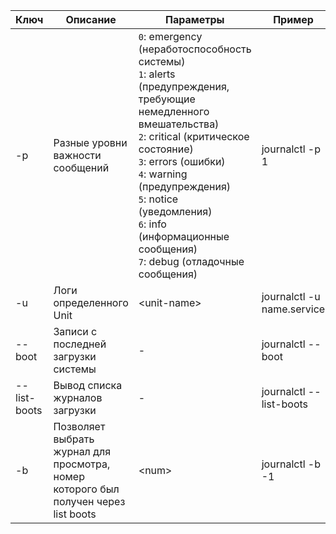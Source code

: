 | Ключ | Описание | Параметры | Пример |
|------|----------|-----------|--------|
| -p | Разные уровни важности сообщений | ```0```: emergency (неработоспособность системы)<br>```1```: alerts (предупреждения, требующие немедленного вмешательства)<br>```2```: critical (критическое состояние)<br>```3```: errors (ошибки)<br>```4```: warning (предупреждения)<br>```5```: notice (уведомления)<br>```6```: info (информационные сообщения)<br>```7```: debug (отладочные сообщения)| journalctl -p 1 |
| -u | Логи определенного Unit | \<unit-name\> | journalctl -u name.service |
| --boot | Записи с последней загрузки системы | - | journalctl --boot |
| --list-boots | Вывод списка журналов загрузки | - | journalctl --list-boots |
| -b | Позволяет выбрать журнал для просмотра, номер которого был получен через list boots | \<num\> | journalctl -b -1 |
